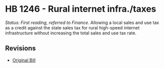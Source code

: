 # HB 1246 - Rural internet infra./taxes
*Status: First reading, referred to Finance.*
Allowing a local sales and use tax as a credit against the state sales tax for rural high-speed internet infrastructure without increasing the total sales and use tax rate.

## Revisions
* [Original Bill](1/)
